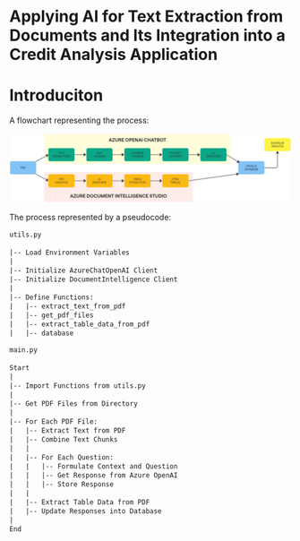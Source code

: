 # Applying AI for Text Extraction from Documents and Its Integration into a Credit Analysis Application
# Introduciton

A flowchart representing the process:

![Flowchart](Flowchart.jpg)

The process represented by a pseudocode:

```plaintext
utils.py

|-- Load Environment Variables
|
|-- Initialize AzureChatOpenAI Client
|-- Initialize DocumentIntelligence Client
|
|-- Define Functions:
|   |-- extract_text_from_pdf
|   |-- get_pdf_files
|   |-- extract_table_data_from_pdf
|   |-- database
```
```plaintext 
main.py

Start
|
|-- Import Functions from utils.py
|
|-- Get PDF Files from Directory
|
|-- For Each PDF File:
|   |-- Extract Text from PDF
|   |-- Combine Text Chunks
|   |
|   |-- For Each Question:
|   |   |-- Formulate Context and Question
|   |   |-- Get Response from Azure OpenAI
|   |   |-- Store Response
|   |
|   |-- Extract Table Data from PDF
|   |-- Update Responses into Database
|
End
```